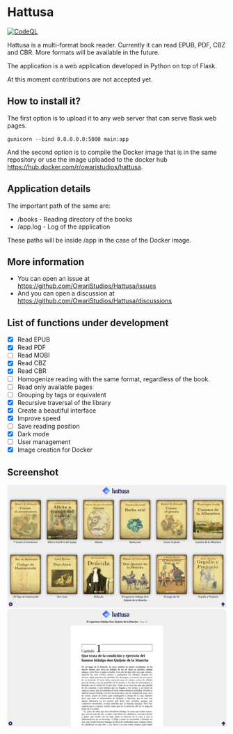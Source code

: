 # Hattusa

[![CodeQL](https://github.com/OwariStudios/Hattusa/actions/workflows/codeql-analysis.yml/badge.svg)](https://github.com/OwariStudios/Hattusa/actions/workflows/codeql-analysis.yml)

Hattusa is a multi-format book reader.
Currently it can read EPUB, PDF, CBZ and CBR. More formats will be available in the future.

The application is a web application developed in Python on top of Flask.

At this moment contributions are not accepted yet.

## How to install it?

The first option is to upload it to any web server that can serve flask web pages.
```
gunicorn --bind 0.0.0.0.0:5000 main:app
```

And the second option is to compile the Docker image that is in the same repository or use the image uploaded to the docker hub https://hub.docker.com/r/owaristudios/hattusa.

## Application details

The important path of the same are:
* /books - Reading directory of the books
* /app.log - Log of the application

These paths will be inside /app in the case of the Docker image.

## More information

* You can open an issue at https://github.com/OwariStudios/Hattusa/issues
* And you can open a discussion at https://github.com/OwariStudios/Hattusa/discussions

## List of functions under development

- [X] Read EPUB
- [X] Read PDF
- [ ] Read MOBI
- [X] Read CBZ
- [X] Read CBR
- [ ] Homogenize reading with the same format, regardless of the book.
- [ ] Read only available pages
- [ ] Grouping by tags or equivalent
- [X] Recursive traversal of the library
- [X] Create a beautiful interface
- [X] Improve speed
- [ ] Save reading position
- [X] Dark mode
- [ ] User management
- [X] Image creation for Docker

## Screenshot
<img src="https://raw.githubusercontent.com/OwariStudios/Hattusa/main/screenshot01.jpg?raw=true" alt="Hattusa"/>
<img src="https://raw.githubusercontent.com/OwariStudios/Hattusa/main/screenshot02.jpg?raw=true" alt="Hattusa"/>
